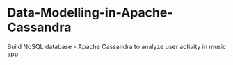 # Data-Modelling-in-Apache-Cassandra
Build NoSQL database - Apache Cassandra to analyze user activity in music app
